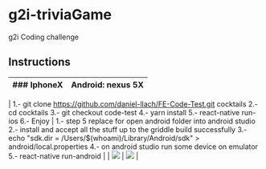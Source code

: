 # g2i-triviaGame

g2i Coding challenge

## Instructions

| ### IphoneX | Android: nexus 5X |
| ----------- | ----------------- |


| 1.- git clone https://github.com/daniel-llach/FE-Code-Test.git cocktails
2.- cd cocktails
3.- git checkout code-test
4.- yarn install
5.- react-native run-ios
6.- Enjoy | 1.- step 5 replace for open android folder into android studio
2.- install and accept all the stuff up to the griddle build successfully
3.- echo "sdk.dir = /Users/\$(whoami)/Library/Android/sdk" > android/local.properties
4.- on android studio run some device on emulator
5.- react-native run-android |
| ![](readmeAssets/iphoneX.gif) | ![](readmeAssets/nexus5X.gif) |
